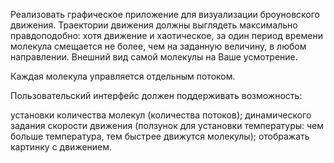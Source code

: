Реализовать графическое приложение для визуализации броуновского движения. Траектории движения должны выглядеть максимально правдоподобно: хотя движение и хаотическое, за один период времени молекула смещается не более, чем на заданную величину, в любом направлении. Внешний вид самой молекулы на Ваше усмотрение.

Каждая молекула управляется отдельным потоком.

Пользовательский интерфейс должен поддерживать возможность:

установки количества молекул (количества потоков);
динамического задания скорости движения (ползунок для установки температуры: чем больше температура, тем быстрее движутся молекулы);
отображать картинку с движением.
